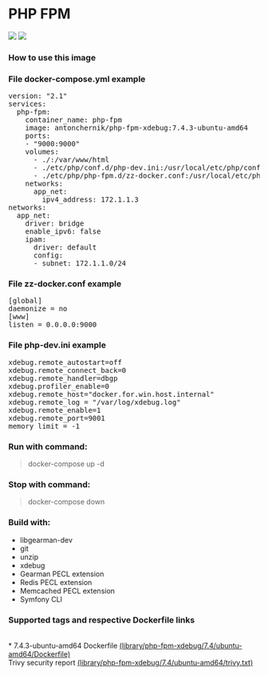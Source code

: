 # PHP FPM
[![](https://images.microbadger.com/badges/image/antonchernik/php-fpm-xdebug.svg)](https://microbadger.com/images/antonchernik/php-fpm-xdebug)
[![](https://images.microbadger.com/badges/version/antonchernik/php-fpm-xdebug.svg)](https://microbadger.com/images/antonchernik/php-fpm-xdebug)
### How to use this image
### File docker-compose.yml example
<pre>
version: "2.1"
services:
  php-fpm:
    container_name: php-fpm
    image: antonchernik/php-fpm-xdebug:7.4.3-ubuntu-amd64
    ports:
    - "9000:9000"
    volumes:
      - ./:/var/www/html
      - ./etc/php/conf.d/php-dev.ini:/usr/local/etc/php/conf.d/php-dev.ini
      - ./etc/php/php-fpm.d/zz-docker.conf:/usr/local/etc/php-fpm.d/zz-docker.conf
    networks:
      app_net:
        ipv4_address: 172.1.1.3
networks:
  app_net:
    driver: bridge
    enable_ipv6: false
    ipam:
      driver: default
      config:
      - subnet: 172.1.1.0/24
</pre>
### File zz-docker.conf example
<pre>
[global]
daemonize = no
[www]
listen = 0.0.0.0:9000
</pre>
### File php-dev.ini example
<pre>
xdebug.remote_autostart=off
xdebug.remote_connect_back=0
xdebug.remote_handler=dbgp
xdebug.profiler_enable=0
xdebug.remote_host="docker.for.win.host.internal"
xdebug.remote_log = "/var/log/xdebug.log"
xdebug.remote_enable=1
xdebug.remote_port=9001
memory_limit = -1
</pre>
### Run with command:
> docker-compose up -d
### Stop with command:
> docker-compose down
### Build with:
* libgearman-dev
* git
* unzip
* xdebug
* Gearman PECL extension
* Redis PECL extension
* Memcached PECL extension
* Symfony CLI

### Supported tags and respective Dockerfile links
<br/>* 7.4.3-ubuntu-amd64 Dockerfile [(library/php-fpm-xdebug/7.4/ubuntu-amd64/Dockerfile)](https://github.com/antonchernik/docker/blob/php-fpm-xdebug-v7.4.3/library/php-fpm-xdebug/7.4/ubuntu-amd64/Dockerfile)<br />Trivy security report [(library/php-fpm-xdebug/7.4/ubuntu-amd64/trivy.txt)](https://github.com/antonchernik/docker/blob/php-fpm-xdebug-v7.4.3/library/php-fpm-xdebug/7.4/ubuntu-amd64/trivy.txt)<br />